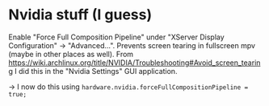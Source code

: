 # Nvidia stuff (I guess)

Enable "Force Full Composition Pipeline" under "XServer Display Configuration" -> "Advanced...".
Prevents screen tearing in fullscreen mpv (maybe in other places as well).
From <https://wiki.archlinux.org/title/NVIDIA/Troubleshooting#Avoid_screen_tearing>
I did this in the "Nvidia Settings" GUI application.

-> I now do this using `hardware.nvidia.forceFullCompositionPipeline = true;`
